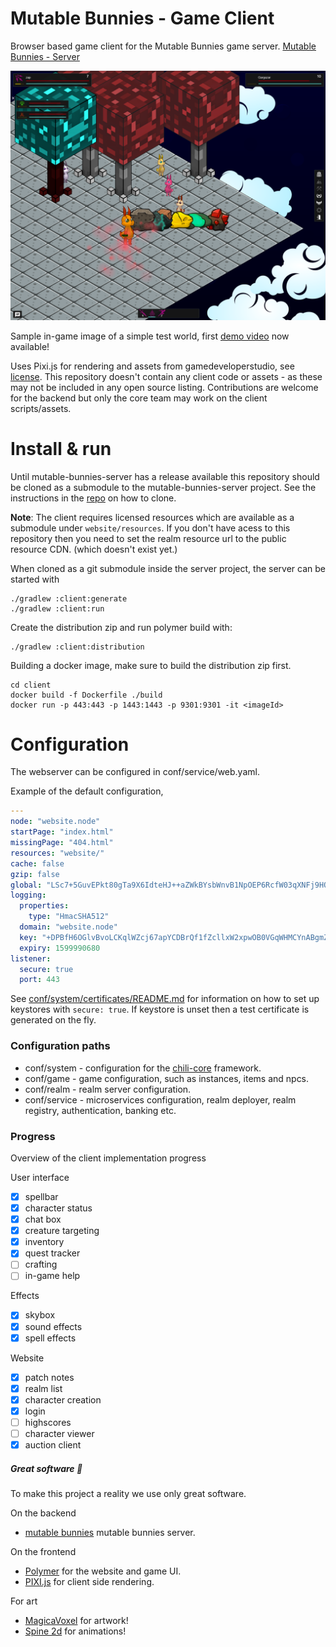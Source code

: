 # Mutable Bunnies - Game Client

Browser based game client for the Mutable Bunnies game server. [Mutable Bunnies - Server](https://github.com/codingchili/mutable-bunnies-server)

![img/in-game-v3.png](img/in-game-v3.png)

Sample in-game image of a simple test world, first [demo video](https://www.youtube.com/watch?v=TlFcvCJb9lw) now available!

Uses Pixi.js for rendering and assets from gamedeveloperstudio, see [license](https://www.gamedeveloperstudio.com/license.php). This repository doesn't contain any client code or assets - as these may not be included in any open source listing. Contributions are welcome for the backend but only the core team may work on the client scripts/assets.

# Install & run

Until mutable-bunnies-server has a release available this repository should be cloned as a submodule to the 
mutable-bunnies-server project. See the instructions in the [repo](https://github.com/codingchili/mutable-bunnies-server)
on how to clone.

**Note**: The client requires licensed resources which are available as a submodule under 
`website/resources`. If you don't have acess to this repository then you need to set the
realm resource url to the public resource CDN. (which doesn't exist yet.)

When cloned as a git submodule inside the server project, the server can be started with

```console
./gradlew :client:generate
./gradlew :client:run
```

Create the distribution zip and run polymer build with:
```console
./gradlew :client:distribution
```

Building a docker image, make sure to build the distribution zip first.

```console
cd client
docker build -f Dockerfile ./build
docker run -p 443:443 -p 1443:1443 -p 9301:9301 -it <imageId>
```

# Configuration

The webserver can be configured in conf/service/web.yaml.

Example of the default configuration,

```yaml
---
node: "website.node"
startPage: "index.html"
missingPage: "404.html"
resources: "website/"
cache: false
gzip: false
global: "LSc7+5GuvEPkt80gTa9X6IdteHJ++aZWkBYsbWnvB1NpOEP6RcfW03qXNFj9HO4YAUX6JxohipZm51rReU553Q=="
logging:
  properties:
    type: "HmacSHA512"
  domain: "website.node"
  key: "+DPBfH6OGlvBvoLCKqlWZcj67apYCDBrQf1fZcllxW2xpwOB0VGqWHMCYnABgmZsS1NWNvk+6VOpQPfFbf5LKA=="
  expiry: 1599990680
listener:
  secure: true
  port: 443
```

See [conf/system/certificates/README.md](conf/system/certificates/README.md) for information on how to set up keystores
with `secure: true`. If keystore is unset then a test certificate is generated on the fly.

### Configuration paths

- conf/system - configuration for the [chili-core](https://github.com/codingchili/chili-core) framework.
- conf/game - game configuration, such as instances, items and npcs.
- conf/realm - realm server configuration.
- conf/service - microservices configuration, realm deployer, realm registry, authentication, banking etc.


### Progress

Overview of the client implementation progress

User interface
- [X] spellbar
- [X] character status
- [X] chat box
- [X] creature targeting
- [X] inventory
- [X] quest tracker
- [ ] crafting
- [ ] in-game help

Effects
- [X] skybox
- [X] sound effects
- [X] spell effects

Website
- [X] patch notes
- [X] realm list
- [X] character creation
- [X] login
- [ ] highscores
- [ ] character viewer
- [x] auction client

##### Great software :blue_heart:
To make this project a reality we use only great software.

On the backend
- [mutable bunnies](https://github.com/codingchili/mutable-bunnies-server)  mutable bunnies server.

On the frontend
- [Polymer](https://www.polymer-project.org/) for the website and game UI.
- [PIXI.js](http://www.pixijs.com/) for client side rendering.

For art
- [MagicaVoxel](https://ephtracy.github.io/) for artwork!
- [Spine 2d](http://esotericsoftware.com/) for animations!
